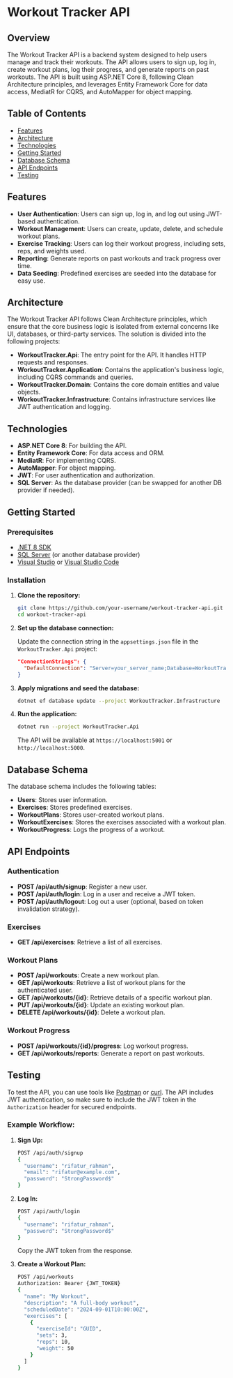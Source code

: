 
# Workout Tracker API

## Overview

The Workout Tracker API is a backend system designed to help users manage and track their workouts. The API allows users to sign up, log in, create workout plans, log their progress, and generate reports on past workouts. The API is built using ASP.NET Core 8, following Clean Architecture principles, and leverages Entity Framework Core for data access, MediatR for CQRS, and AutoMapper for object mapping.

## Table of Contents

- [Features](#features)
- [Architecture](#architecture)
- [Technologies](#technologies)
- [Getting Started](#getting-started)
- [Database Schema](#database-schema)
- [API Endpoints](#api-endpoints)
- [Testing](#testing)

## Features

- **User Authentication**: Users can sign up, log in, and log out using JWT-based authentication.
- **Workout Management**: Users can create, update, delete, and schedule workout plans.
- **Exercise Tracking**: Users can log their workout progress, including sets, reps, and weights used.
- **Reporting**: Generate reports on past workouts and track progress over time.
- **Data Seeding**: Predefined exercises are seeded into the database for easy use.

## Architecture

The Workout Tracker API follows Clean Architecture principles, which ensure that the core business logic is isolated from external concerns like UI, databases, or third-party services. The solution is divided into the following projects:

- **WorkoutTracker.Api**: The entry point for the API. It handles HTTP requests and responses.
- **WorkoutTracker.Application**: Contains the application's business logic, including CQRS commands and queries.
- **WorkoutTracker.Domain**: Contains the core domain entities and value objects.
- **WorkoutTracker.Infrastructure**: Contains infrastructure services like JWT authentication and logging.

## Technologies

- **ASP.NET Core 8**: For building the API.
- **Entity Framework Core**: For data access and ORM.
- **MediatR**: For implementing CQRS.
- **AutoMapper**: For object mapping.
- **JWT**: For user authentication and authorization.
- **SQL Server**: As the database provider (can be swapped for another DB provider if needed).

## Getting Started

### Prerequisites

- [.NET 8 SDK](https://dotnet.microsoft.com/download)
- [SQL Server](https://www.microsoft.com/en-us/sql-server/sql-server-downloads) (or another database provider)
- [Visual Studio](https://visualstudio.microsoft.com/) or [Visual Studio Code](https://code.visualstudio.com/)

### Installation

1. **Clone the repository:**

   ```bash
   git clone https://github.com/your-username/workout-tracker-api.git
   cd workout-tracker-api
   ```

2. **Set up the database connection:**

   Update the connection string in the `appsettings.json` file in the `WorkoutTracker.Api` project:

   ```json
   "ConnectionStrings": {
     "DefaultConnection": "Server=your_server_name;Database=WorkoutTrackerDb;User Id=your_user_id;Password=your_password;"
   }
   ```

3. **Apply migrations and seed the database:**

   ```bash
   dotnet ef database update --project WorkoutTracker.Infrastructure
   ```

4. **Run the application:**

   ```bash
   dotnet run --project WorkoutTracker.Api
   ```

   The API will be available at `https://localhost:5001` or `http://localhost:5000`.

## Database Schema

The database schema includes the following tables:

- **Users**: Stores user information.
- **Exercises**: Stores predefined exercises.
- **WorkoutPlans**: Stores user-created workout plans.
- **WorkoutExercises**: Stores the exercises associated with a workout plan.
- **WorkoutProgress**: Logs the progress of a workout.

## API Endpoints

### **Authentication**

- **POST /api/auth/signup**: Register a new user.
- **POST /api/auth/login**: Log in a user and receive a JWT token.
- **POST /api/auth/logout**: Log out a user (optional, based on token invalidation strategy).

### **Exercises**

- **GET /api/exercises**: Retrieve a list of all exercises.

### **Workout Plans**

- **POST /api/workouts**: Create a new workout plan.
- **GET /api/workouts**: Retrieve a list of workout plans for the authenticated user.
- **GET /api/workouts/{id}**: Retrieve details of a specific workout plan.
- **PUT /api/workouts/{id}**: Update an existing workout plan.
- **DELETE /api/workouts/{id}**: Delete a workout plan.

### **Workout Progress**

- **POST /api/workouts/{id}/progress**: Log workout progress.
- **GET /api/workouts/reports**: Generate a report on past workouts.

## Testing

To test the API, you can use tools like [Postman](https://www.postman.com/) or [curl](https://curl.se/). The API includes JWT authentication, so make sure to include the JWT token in the `Authorization` header for secured endpoints.

### Example Workflow:

1. **Sign Up:**

   ```bash
   POST /api/auth/signup
   {
     "username": "rifatur_rahman",
     "email": "rifatur@example.com",
     "password": "StrongPassword$"
   }
   ```

2. **Log In:**

   ```bash
   POST /api/auth/login
   {
     "username": "rifatur_rahman",
     "password": "StrongPassword$"
   }
   ```

   Copy the JWT token from the response.

3. **Create a Workout Plan:**

   ```bash
   POST /api/workouts
   Authorization: Bearer {JWT_TOKEN}
   {
     "name": "My Workout",
     "description": "A full-body workout",
     "scheduledDate": "2024-09-01T10:00:00Z",
     "exercises": [
       {
         "exerciseId": "GUID",
         "sets": 3,
         "reps": 10,
         "weight": 50
       }
     ]
   }
   ```


